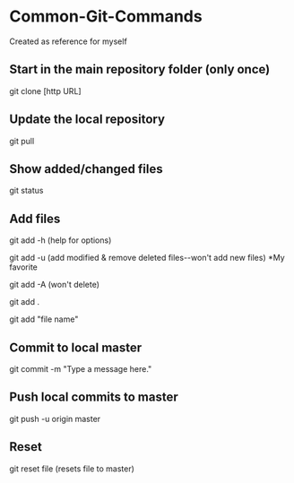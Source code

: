 # Common-Git-Commands
Created as reference for myself
## Start in the main repository folder (only once)
git clone [http URL]

## Update the local repository
git pull

## Show added/changed files
git status

## Add files
git add -h (help for options)

git add -u (add modified & remove deleted files--won't add new files) *My favorite

git add -A (won't delete)

git add .

git add "file name"

## Commit to local master
git commit -m "Type a message here."

## Push local commits to master
git push -u origin master

## Reset
git reset file (resets file to master)
